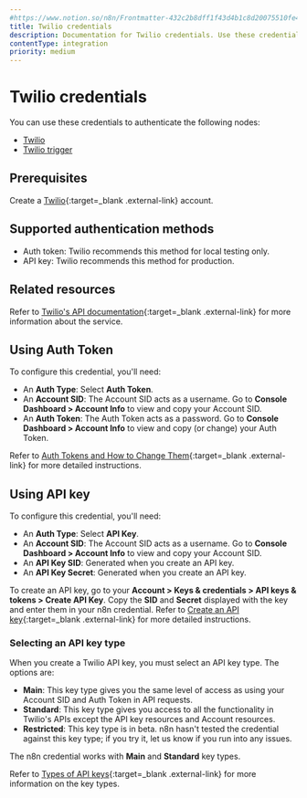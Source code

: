 ```yaml
---
#https://www.notion.so/n8n/Frontmatter-432c2b8dff1f43d4b1c8d20075510fe4
title: Twilio credentials
description: Documentation for Twilio credentials. Use these credentials to authenticate Twilio in n8n, a workflow automation platform.
contentType: integration
priority: medium
---
```


# Twilio credentials

You can use these credentials to authenticate the following nodes:

- [Twilio](/integrations/builtin/app-nodes/n8n-nodes-base.twilio/)
- [Twilio trigger](/integrations/builtin/trigger-nodes/n8n-nodes-base.twiliotrigger/)

## Prerequisites

Create a [Twilio](https://twilio.com/){:target=_blank .external-link} account.

## Supported authentication methods

- Auth token: Twilio recommends this method for local testing only.
- API key: Twilio recommends this method for production.

## Related resources

Refer to [Twilio's API documentation](https://www.twilio.com/docs){:target=_blank .external-link} for more information about the service.

## Using Auth Token

To configure this credential, you'll need:

- An **Auth Type**: Select **Auth Token**.
- An **Account SID**: The Account SID acts as a username. Go to **Console Dashboard > Account Info** to view and copy your Account SID.
- An **Auth Token**: The Auth Token acts as a password. Go to **Console Dashboard > Account Info** to view and copy (or change) your Auth Token.

Refer to [Auth Tokens and How to Change Them](https://help.twilio.com/articles/223136027-Auth-Tokens-and-How-to-Change-Them){:target=_blank .external-link} for more detailed instructions.

## Using API key

To configure this credential, you'll need:

- An **Auth Type**: Select **API Key**.
- An **Account SID**: The Account SID acts as a username. Go to **Console Dashboard > Account Info** to view and copy your Account SID.
- An **API Key SID**: Generated when you create an API key.
- An **API Key Secret**: Generated when you create an API key.

To create an API key, go to your **Account > Keys & credentials > API keys & tokens > Create API Key**. Copy the **SID** and **Secret** displayed with the key and enter them in your n8n credential. Refer to [Create an API key](https://www.twilio.com/docs/iam/api-keys#create-an-api-key){:target=_blank .external-link} for more detailed instructions.

### Selecting an API key type

When you create a Twilio API key, you must select an API key type. The options are:

* **Main**: This key type gives you the same level of access as using your Account SID and Auth Token in API requests.
* **Standard**: This key type gives you access to all the functionality in Twilio's APIs except the API key resources and Account resources.
* **Restricted**: This key type is in beta. n8n hasn't tested the credential against this key type; if you try it, let us know if you run into any issues.

The n8n credential works with **Main** and **Standard** key types.

Refer to [Types of API keys](https://www.twilio.com/docs/iam/api-keys#types-of-api-keys){:target=_blank .external-link} for more information on the key types.

